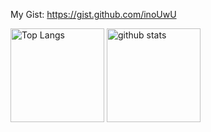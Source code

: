 My Gist: https://gist.github.com/inoUwU
<p align="left"> 
  <img alt="Top Langs" height="150px" src="https://git-hub-readme-stats-clone-sepia.vercel.app/api/top-langs/?username=inoUwU&theme=onedark&count_private=true&show_icons=true&langs_count=10&hide=html,css,Makefile" />
  <img alt="github stats" height="150px" src="https://git-hub-readme-stats-clone-sepia.vercel.app/api?username=inoUwU&theme=onedark&count_private=true&show_icons=true&include_all_commits=true&rank_icon=github" />
</p>

